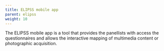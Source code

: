 ```yaml
---
title: ELIPSS mobile app
parent: elipss
weight: 10
---
```


The ELIPSS mobile app is a tool that provides the panellists with access the questionnaires and allows the interactive mapping of multimedia content or photographic acquisition.
